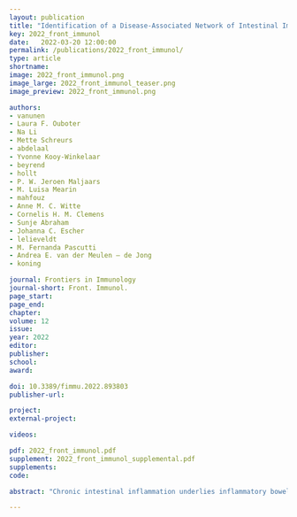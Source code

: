 ```yaml
---
layout: publication
title: "Identification of a Disease-Associated Network of Intestinal Immune Cells in Treatment-Naive Inflammatory Bowel Disease"
key: 2022_front_immunol
date:   2022-03-20 12:00:00
permalink: /publications/2022_front_immunol/
type: article
shortname:
image: 2022_front_immunol.png
image_large: 2022_front_immunol_teaser.png
image_preview: 2022_front_immunol.png

authors:
- vanunen
- Laura F. Ouboter
- Na Li
- Mette Schreurs
- abdelaal
- Yvonne Kooy-Winkelaar
- beyrend
- hollt
- P. W. Jeroen Maljaars
- M. Luisa Mearin
- mahfouz
- Anne M. C. Witte
- Cornelis H. M. Clemens
- Sunje Abraham
- Johanna C. Escher
- lelieveldt
- M. Fernanda Pascutti
- Andrea E. van der Meulen – de Jong
- koning

journal: Frontiers in Immunology
journal-short: Front. Immunol.
page_start:
page_end:
chapter:
volume: 12
issue: 
year: 2022
editor:
publisher:
school:
award:

doi: 10.3389/fimmu.2022.893803
publisher-url:

project:
external-project:

videos:

pdf: 2022_front_immunol.pdf
supplement: 2022_front_immunol_supplemental.pdf
supplements:
code:

abstract: "Chronic intestinal inflammation underlies inflammatory bowel disease (IBD). Previous studies indicated alterations in the cellular immune system; however, it has been challenging to interrogate the role of all immune cell subsets simultaneously. Therefore, we aimed to identify immune cell types associated with inflammation in IBD using high-dimensional mass cytometry. We analyzed 188 intestinal biopsies and paired blood samples of newly-diagnosed, treatment-naive patients (n=42) and controls (n=26) in two independent cohorts. We applied mass cytometry (36-antibody panel) to resolve single cells and analyzed the data with unbiased Hierarchical-SNE. In addition, imaging-mass cytometry (IMC) was performed to reveal the spatial distribution of the immune subsets in the tissue. We identified 44 distinct immune subsets. Correlation network analysis identified a network of inflammation-associated subsets, including HLA-DR<sup>+</sup>CD38<sup>+</sup> EM CD4<sup>+</sup> T cells, T regulatory-like cells, PD1<sup>+</sup> EM CD8<sup>+</sup> T cells, neutrophils, CD27<sup>+</sup> TCRγδ cells and NK cells. All disease-associated subsets were validated in a second cohort. This network was abundant in a subset of patients, independent of IBD subtype, severity or intestinal location. Putative disease-associated CD4<sup>+</sup> T cells were detectable in blood. Finally, imaging-mass cytometry revealed the spatial colocalization of neutrophils, memory CD4<sup>+</sup> T cells and myeloid cells in the inflamed intestine. Our study indicates that a cellular network of both innate and adaptive immune cells colocalizes in inflamed biopsies from a subset of patients. These results contribute to dissecting disease heterogeneity and may guide the development of targeted therapeutics in IBD."

---
```

